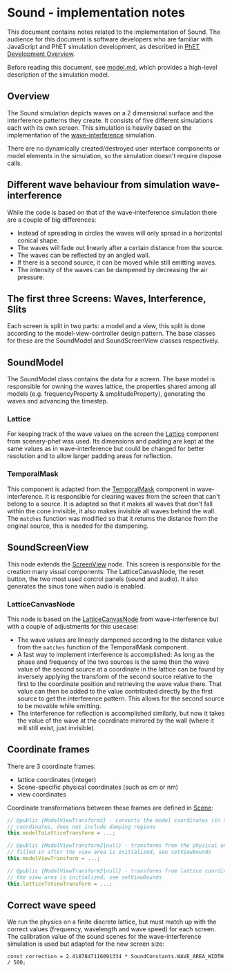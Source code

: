 # Sound - implementation notes

This document contains notes related to the implementation of Sound. The audience for this document is 
software developers who are familiar with JavaScript and PhET simulation development, as described in
[PhET Development Overview](https://github.com/phetsims/phet-info/blob/master/doc/phet-development-overview.md).

Before reading this document, see [model.md](https://github.com/phetsims/wave-interference/blob/master/doc/model.md), 
which provides a high-level description of the simulation model.

## Overview

The Sound simulation depicts waves on a 2 dimensional surface and the interference patterns they create. It consists of five different simulations each with its own screen.  This simulation is heavily based on the implementation of the [wave-interference](https://github.com/phetsims/wave-interference/edit/master/doc/model.md) simulation.

There are no dynamically created/destroyed user interface components or model elements in the simulation, so the
simulation doesn't require dispose calls.

## Different wave behaviour from simulation wave-interference
While the code is based on that of the wave-interference simulation there are a couple of big differences:

- Instead of spreading in circles the waves will only spread in a horizontal conical shape.
- The waves will fade out linearly after a certain distance from the source.
- The waves can be reflected by an angled wall.
- If there is a second source, it can be moved while still emitting waves.
- The intensity of the waves can be dampened by decreasing the air pressure.

## The first three Screens: Waves, Interference, Slits

Each screen is split in two parts: a model and a view, this split is done according to the model-view-controller design pattern. The base classes for these are the SoundModel and SoundScreenView classes respectively. 

## SoundModel

The SoundModel class contains the data for a screen.
The base model is responsible for owning the waves lattice, the properties shared among all models (e.g.
frequencyProperty & amplitudeProperty), generating the waves and advancing the timestep.
### Lattice 
For keeping track of the wave values on the screen the [Lattice](https://github.com/phetsims/scenery-phet/blob/master/js/Lattice.ts) component from scenery-phet was used. Its dimensions and padding are kept at the same values as in wave-interference but could be changed for better resolution and to allow larger padding areas for reflection.

### TemporalMask

This component is adapted from
the [TemporalMask](https://github.com/phetsims/wave-interference/blob/master/js/common/model/TemporalMask.js) component
in wave-interference. It is responsible for clearing waves from the screen that can't belong to a source.
It is adapted so that it makes all waves that don't fall within the cone invisible, it also makes invisible all waves
behind the wall.
The ```matches``` function was modified so that it returns the distance from the original source, this is needed for the
dampening.

## SoundScreenView
This node extends the [ScreenView](https://github.com/phetsims/joist/blob/master/js/ScreenView.js) node. This screen is responsible for the creation many visual components: The LatticeCanvasNode, the reset button, the two most used control panels (sound and audio). It also generates the sinus tone when audio is enabled.

### LatticeCanvasNode

This node is based on the [LatticeCanvasNode](https://github.com/phetsims/wave-interference/blob/master/js/common/view/LatticeCanvasNode.js) from wave-interference but with a couple of adjustments for this usecase:

- The wave values are linearly dampened according to the distance value from the ```matches``` function of the
  TemporalMask component.
- A fast way to implement interference is accomplished:
  As long as the phase and frequency of the two sources is the same then the wave value of the second source at a
  coordinate in the lattice can be found by inversely applying the transform of the second source relative to the first
  to the coordinate position and retrieving the wave value there. That value can then be added to the value contributed
  directly by the first source to get the interference pattern. This allows for the second source to be movable while
  emitting.
- The interference for reflection is accomplished similarly, but now it takes the value of the wave at the coordinate
  mirrored by the wall (where it will still exist, just invisible).

## Coordinate frames

There are 3 coordinate frames:
* lattice coordinates (integer)
* Scene-specific physical coordinates (such as cm or nm)
* view coordinates

Coordinate transformations between these frames are defined in [Scene](https://github.com/phetsims/wave-interference/blob/master/js/common/model/Scene.js):
```js
// @public {ModelViewTransform2} - converts the model coordinates (in the units for this scene) to lattice
// coordinates, does not include damping regions
this.modelToLatticeTransform = ...;

// @public {ModelViewTransform2|null} - transforms from the physical units for this scene to view coordinates,
// filled in after the view area is initialized, see setViewBounds
this.modelViewTransform = ...;

// @public {ModelViewTransform2|null} - transforms from lattice coordinates to view coordinates, filled in after
// the view area is initialized, see setViewBounds
this.latticeToViewTransform = ...;
```
## Correct wave speed

We run the physics on a finite discrete lattice, but must match up with the correct values (frequency, wavelength and
wave speed) for each screen. The calibration value of the sound scenes for the wave-interference simulation is used but
adapted for the new screen size:

```const correction = 2.4187847116091334 * SoundConstants.WAVE_AREA_WIDTH / 500;```
